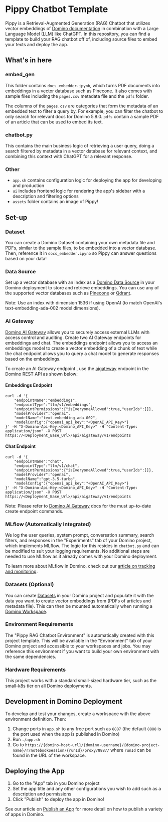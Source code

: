 # Pippy Chatbot Template
Pippy is a Retrieval-Augmented Generation (RAG) Chatbot that utilizes vector embeddings of 
[Domino documentation](https://docs.dominodatalab.com/) in combination with a Large Language Model (LLM) like ChatGPT.
In this repository, you can find a template to build your RAG chatbot off of, including source files
to embed your texts and deploy the app.

## What's in here
### embed_gen
This folder contains `docs_embedder.ipynb`, which turns PDF documents into embeddings in a vector database such as Pinecone.
It also comes with sample files including the `pages.csv` metadata file and the `pdfs` folder.

The columns of the `pages.csv` are categories that form the metadata of an embedded text to filter a query by. 
For example, you can filter the chatbot to only search for relevant docs for Domino 5.8.0.
`pdfs` contain a sample PDF of an article that can be used to embed its text.  

### chatbot.py
This contains the main business logic of retrieving a user query, doing a search filtered by metadata in a vector database
for relevant context, and combining this context with ChatGPT for a relevant response.

### Other
* `app.sh` contains configuration logic for deploying the app for developing and production
* `ui` includes frontend logic for rendering the app's sidebar with a description and filtering options
* `assets` folder contains an image of Pippy!

## Set-up
### Dataset
You can create a Domino Dataset containing your own metadata file and PDFs, similar to the sample files, to be embedded 
into a vector database. Then, reference it in `docs_embedder.ipynb` so Pippy can answer questions based on your data!

### Data Source
Set up a vector database with an index as a 
[Domino Data Source](https://docs.dominodatalab.com/en/latest/user_guide/fbb41f/data-source-connectors/) in your 
Domino deployment to store and retrieve embeddings. You can use any of the supported vector databases such as 
[Pinecone](https://docs.dominodatalab.com/en/latest/user_guide/5c64ef/connect-to-pinecone/) or
[Qdrant](https://docs.dominodatalab.com/en/latest/user_guide/c2364c/connect-to-qdrant/). 

Note: Use an index with dimension 1536 if using OpenAI (to match OpenAI's text-embedding-ada-002 model dimensions).

### AI Gateway
[Domino AI Gateway](https://docs.dominodatalab.com/en/latest/admin_guide/cce362/ai-gateway/) 
allows you to securely access external LLMs with access control and auditing. Create two AI Gateway endpoints for 
embeddings and chat. The embeddings endpoint allows you to access an embeddings model to create a vector embedding of 
a chunk of text while the chat endpoint allows you to query a chat model to generate responses based on the embeddings.

To create an AI Gateway endpoint , use the
[aigateway](https://docs.dominodatalab.com/en/latest/api_guide/8c929e/rest-api-reference/#_createGatewayEndpoint)
endpoint in the Domino REST API as shown below:

#### Embeddings Endpoint
```
curl -d '{     
    "endpointName":"embeddings",
    "endpointType":"llm/v1/embeddings",
    "endpointPermissions":{"isEveryoneAllowed":true,"userIds":[]},
    "modelProvider":"openai",
    "modelName":"text-embedding-ada-002",
    "modelConfig":{"openai_api_key":"<OpenAI_API_Key>"}
}' -H "X-Domino-Api-Key:<Domino_API_Key>" -H "Content-Type: application/json" -X POST https://<Deployment_Base_Url>/api/aigateway/v1/endpoints
```
#### Chat Endpoint
```
curl -d '{
    "endpointName":"chat",
    "endpointType":"llm/v1/chat",
    "endpointPermissions":{"isEveryoneAllowed":true,"userIds":[]},
    "modelProvider":"openai",
    "modelName":"gpt-3.5-turbo",
    "modelConfig":{"openai_api_key":"<OpenAI_API_Key>"}
}' -H "X-Domino-Api-Key:<Domino_API_Key>" -H "Content-Type: application/json" -X POST https://<Deployment_Base_Url>/api/aigateway/v1/endpoints
```
Note: Please refer to [Domino AI Gateway](https://docs.dominodatalab.com/en/latest/admin_guide/cce362/ai-gateway/) docs
for the must up-to-date create endpoint commands.

### MLflow (Automatically Integrated)
We log the user queries, system prompt, conversation summary, search filters, and responses in the "Experiments" 
tab of your Domino project, which implements MLflow. The logic for this resides in `chatbot.py` and 
can be modified to suit your logging requirements. No additional steps are needed to use MLflow as it 
already comes with your Domino deployment.

To learn more about MLflow in Domino, check out our 
[article on tracking and monitoring](https://docs.dominodatalab.com/en/latest/user_guide/da707d/track-and-monitor-experiments/).

### Datasets (Optional)
You can create [Datasets](https://docs.dominodatalab.com/en/latest/user_guide/0a8d11/create-and-modify-datasets/) in your Domino project
and populate it with the data you want to create vector embeddings from (PDFs of articles and metadata file). This can
then be mounted automatically when running a [Domino Workspace](https://docs.dominodatalab.com/en/latest/user_guide/e6e601/launch-a-workspace/).

### Environment Requirements
The "Pippy RAG Chatbot Environment" is automatically created with this project template. This will be 
available in the "Environment" tab of your Domino project and accessible to your workspaces and jobs. You may reference
this environment if you want to build your own environment with the same dependencies.

### Hardware Requirements
This project works with a standard small-sized hardware tier, such as the small-k8s tier on all Domino deployments.

## Development in Domino Deployment
To develop and test your changes, create a workspace with the above environment definition.
Then:

1. Change ports in `app.sh` to any free port such as `8887` (the default `8888` is the port used 
when the app is published in Domino)
2. Run `./app.sh`
3. Go to `https://{domino-host-url}/{domino-username}/{domino-project-name}/r/notebookSession/{runId}/proxy/8887/`
where `runId` can be found in the URL of the workspace.

## Deploying the App
1. Go to the "App" tab in you Domino project
2. Set the app title and any other configurations you wish to add such as a description and permissions
3. Click "Publish" to deploy the app in Domino!

See our article on [Publish an App](https://docs.dominodatalab.com/en/latest/user_guide/71635d/publish-apps/) 
for more detail on how to publish a variety of apps in Domino.